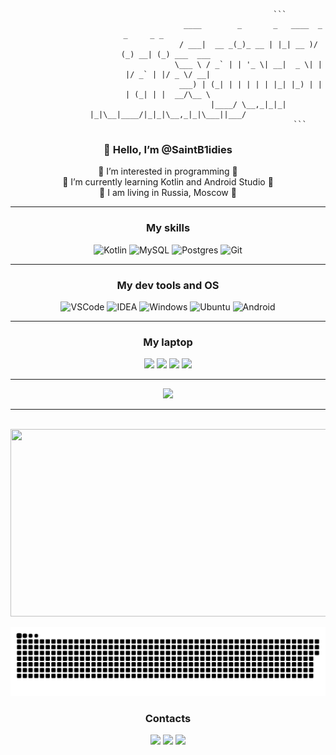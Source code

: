 <div align="center">
 
                                                      ```
                                          ____        _       _   ____  _ _     _ _           
                                        / ___|  __ _(_)_ __ | |_| __ )/ (_) __| (_) ___  ___ 
                                        \___ \ / _` | | '_ \| __|  _ \| | |/ _` | |/ _ \/ __|
                                         ___) | (_| | | | | | |_| |_) | | | (_| | |  __/\__ \
                                        |____/ \__,_|_|_| |_|\__|____/|_|_|\__,_|_|\___||___/
                                                               ```

### 👋 **Hello, I’m @SaintB1idies** <br>
🕺 I’m interested in programming 🕺 <br>
👾 I’m currently learning Kotlin and Android Studio 👾 <br>
🤖 I am living in Russia, Moscow 🤖 <br>

***
### My skills
![Kotlin](https://img.shields.io/badge/JavaScript-F7DF1E?style=for-the-badge&logo=javascript&logoColor=black)
![MySQL](https://img.shields.io/badge/mysql-%2300f.svg?style=for-the-badge&logo=mysql&logoColor=white)
![Postgres](https://img.shields.io/badge/postgres-%23316192.svg?style=for-the-badge&logo=postgresql&logoColor=white)
![Git](https://img.shields.io/badge/git-%23F05033.svg?style=for-the-badge&logo=git&logoColor=white)
***
### My dev tools and OS
![VSCode](https://img.shields.io/badge/Visual_Studio_Code-0078D4?style=for-the-badge&logo=visual%20studio%20code&logoColor=white)
![IDEA](https://img.shields.io/badge/IntelliJ_IDEA-000000.svg?style=for-the-badge&logo=intellij-idea&logoColor=white)
![Windows](https://img.shields.io/badge/Windows-0078D6?style=for-the-badge&logo=windows&logoColor=white)
![Ubuntu](https://img.shields.io/badge/Server-Ubuntu-E95420?style=for-the-badge&logo=ubuntu&logoColor=white)
![Android](https://img.shields.io/badge/Android-3DDC84?style=for-the-badge&logo=android&logoColor=white)

***
### My laptop
![](https://img.shields.io/badge/Windows-MSI_Modern_14_c12m-0078D6?style=for-the-badge&logo=windows&logoColor=white)
![](https://img.shields.io/badge/Intel-Core_i5_1235u-0071C5?style=for-the-badge&logo=intel&logoColor=white)
![](https://img.shields.io/badge/NVIDIA-GTX1650-76B900?style=for-the-badge&logo=nvidia&logoColor=white)
![](https://img.shields.io/badge/RAM-8_GB-0071C5?style=for-the-badge&logo=&logoColor=white)
***
![](https://github-readme-stats.vercel.app/api/top-langs/?username=SaintBid1es&theme=dracula&show_icons=true)
***

<br clear="both">

<div align="center">
  <img height="300" width="600" src="https://user-images.githubusercontent.com/74038190/225813708-98b745f2-7d22-48cf-9150-083f1b00d6c9.gif"  />
</div>

<p align="center">
 <img width="600" src="assets/github-snake.svg" alt="snake"/>
</p>

### Contacts
[<img src="https://img.shields.io/badge/Telegram-2CA5E0?style=for-the-badge&logo=telegram&logoColor=white">](https://t.me/wfxbarrett)
[<img src="https://img.shields.io/badge/вконтакте-%232E87FB.svg?&style=for-the-badge&logo=vk&logoColor=white">](https://vk.com/wfxbarrett)
[<img src="https://img.shields.io/badge/Twitch-9146FF?style=for-the-badge&logo=twitch&logoColor=white">](https://www.twitch.tv/saintbidies)


</div>

